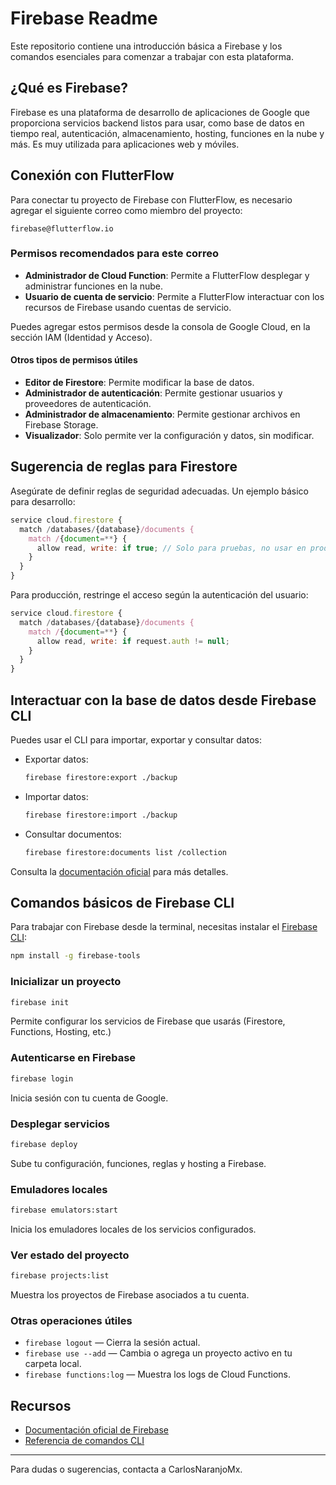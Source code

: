 # Firebase Readme

Este repositorio contiene una introducción básica a Firebase y los comandos esenciales para comenzar a trabajar con esta plataforma.

## ¿Qué es Firebase?
Firebase es una plataforma de desarrollo de aplicaciones de Google que proporciona servicios backend listos para usar, como base de datos en tiempo real, autenticación, almacenamiento, hosting, funciones en la nube y más. Es muy utilizada para aplicaciones web y móviles.

## Conexión con FlutterFlow
Para conectar tu proyecto de Firebase con FlutterFlow, es necesario agregar el siguiente correo como miembro del proyecto:

```
firebase@flutterflow.io
```

### Permisos recomendados para este correo
- **Administrador de Cloud Function**: Permite a FlutterFlow desplegar y administrar funciones en la nube.
- **Usuario de cuenta de servicio**: Permite a FlutterFlow interactuar con los recursos de Firebase usando cuentas de servicio.

Puedes agregar estos permisos desde la consola de Google Cloud, en la sección IAM (Identidad y Acceso).

#### Otros tipos de permisos útiles
- **Editor de Firestore**: Permite modificar la base de datos.
- **Administrador de autenticación**: Permite gestionar usuarios y proveedores de autenticación.
- **Administrador de almacenamiento**: Permite gestionar archivos en Firebase Storage.
- **Visualizador**: Solo permite ver la configuración y datos, sin modificar.

## Sugerencia de reglas para Firestore
Asegúrate de definir reglas de seguridad adecuadas. Un ejemplo básico para desarrollo:

```js
service cloud.firestore {
  match /databases/{database}/documents {
    match /{document=**} {
      allow read, write: if true; // Solo para pruebas, no usar en producción
    }
  }
}
```

Para producción, restringe el acceso según la autenticación del usuario:

```js
service cloud.firestore {
  match /databases/{database}/documents {
    match /{document=**} {
      allow read, write: if request.auth != null;
    }
  }
}
```

## Interactuar con la base de datos desde Firebase CLI
Puedes usar el CLI para importar, exportar y consultar datos:

- Exportar datos:
  ```sh
  firebase firestore:export ./backup
  ```
- Importar datos:
  ```sh
  firebase firestore:import ./backup
  ```
- Consultar documentos:
  ```sh
  firebase firestore:documents list /collection
  ```

Consulta la [documentación oficial](https://firebase.google.com/docs/firestore/manage-data/export-import) para más detalles.

## Comandos básicos de Firebase CLI
Para trabajar con Firebase desde la terminal, necesitas instalar el [Firebase CLI](https://firebase.google.com/docs/cli):

```sh
npm install -g firebase-tools
```

### Inicializar un proyecto
```sh
firebase init
```
Permite configurar los servicios de Firebase que usarás (Firestore, Functions, Hosting, etc.)

### Autenticarse en Firebase
```sh
firebase login
```
Inicia sesión con tu cuenta de Google.

### Desplegar servicios
```sh
firebase deploy
```
Sube tu configuración, funciones, reglas y hosting a Firebase.

### Emuladores locales
```sh
firebase emulators:start
```
Inicia los emuladores locales de los servicios configurados.

### Ver estado del proyecto
```sh
firebase projects:list
```
Muestra los proyectos de Firebase asociados a tu cuenta.

### Otras operaciones útiles
- `firebase logout` — Cierra la sesión actual.
- `firebase use --add` — Cambia o agrega un proyecto activo en tu carpeta local.
- `firebase functions:log` — Muestra los logs de Cloud Functions.

## Recursos
- [Documentación oficial de Firebase](https://firebase.google.com/docs)
- [Referencia de comandos CLI](https://firebase.google.com/docs/cli#commands)

---

Para dudas o sugerencias, contacta a CarlosNaranjoMx.
